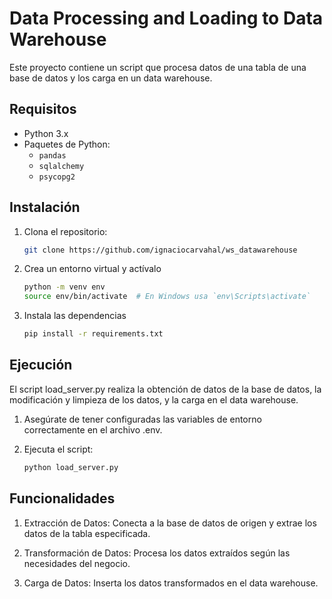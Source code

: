 # Data Processing and Loading to Data Warehouse

Este proyecto contiene un script que procesa datos de una tabla de una base de datos y los carga en un data warehouse. 

## Requisitos

- Python 3.x
- Paquetes de Python:
  - `pandas`
  - `sqlalchemy`
  - `psycopg2`

## Instalación

1. Clona el repositorio:

   ```bash
   git clone https://github.com/ignaciocarvahal/ws_datawarehouse
   ```
2. Crea un entorno virtual y actívalo
   ```bash
   python -m venv env
   source env/bin/activate  # En Windows usa `env\Scripts\activate`
   ```
3. Instala las dependencias
   ```bash
   pip install -r requirements.txt
   ```

## Ejecución

El script load_server.py realiza la obtención de datos de la base de datos, la modificación y limpieza de los datos, y la carga en el data warehouse.

1. Asegúrate de tener configuradas las variables de entorno correctamente en el archivo .env.

2. Ejecuta el script:
   ```bash
   python load_server.py
   ```

## Funcionalidades

1. Extracción de Datos: Conecta a la base de datos de origen y extrae los datos de la tabla especificada.

2. Transformación de Datos: Procesa los datos extraídos según las necesidades del negocio.

3. Carga de Datos: Inserta los datos transformados en el data warehouse.
